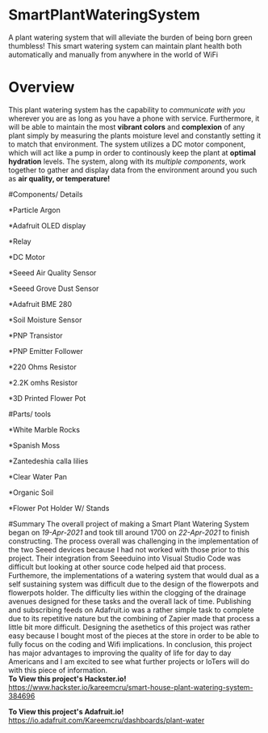 # SmartPlantWateringSystem
A plant watering system that will alleviate the burden of being born green thumbless! 
This smart watering system can maintain plant health both automatically and manually from anywhere in the world of WiFi 
# Overview
This plant watering system has the capability to *communicate with you* wherever you are as long as you have a phone with service. 
Furthermore, it will be able to maintain the most **vibrant colors** and **complexion** of any plant simply by measuring the plants moisture level 
and constantly setting it to match that environment. The system utilizes a DC motor component, which will act like a pump in order to continously 
keep the plant at **optimal hydration** levels. The system, along with its *multiple components*, work together to gather and display data from the environment around you
such as **air quality, or temperature!**

#Components/ Details

*Particle Argon

*Adafruit OLED display

*Relay

*DC Motor

*Seeed Air Quality Sensor

*Seeed Grove Dust Sensor

*Adafruit BME 280

*Soil Moisture Sensor

*PNP Transistor

*PNP Emitter Follower

*220 Ohms Resistor

*2.2K omhs Resistor

*3D Printed Flower Pot 

#Parts/ tools

*White Marble Rocks

*Spanish Moss

*Zantedeshia calla lilies

*Clear Water Pan

*Organic Soil

*Flower Pot Holder W/ Stands

#Summary
The overall project of making a Smart Plant Watering System began on *19-Apr-2021* and took till around 1700 on *22-Apr-2021* to finish constructing. The process overall was 
challenging in the implementation of the two Seeed devices because I had not worked with those prior to this project. Their integration from Seeeduino into Visual Studio Code
was difficult but looking at other source code helped aid that process. Furthemore, the implementations of a watering system that would dual as a self sustaining system was
difficult due to the design of the flowerpots and flowerpots holder. The difficulty lies within the clogging of the drainage avenues designed for these tasks and the overall lack of time.
Publishing and subscribing feeds on Adafruit.io was a rather simple task to complete due to its repetitive nature but the combining of Zapier made that process a little bit more difficult.
Designing the asethetics of this project was rather easy because I bought most of the pieces at the store in order to be able to fully focus on the coding and Wifi implications. In conclusion, 
this project has major advantages to improving the quality of life for day to day Americans and I am excited to see what further projects or IoTers will do with this piece of information.  
**To View this project's Hackster.io!**
https://www.hackster.io/kareemcru/smart-house-plant-watering-system-384696

**To View this project's Adafruit.io!**
https://io.adafruit.com/Kareemcru/dashboards/plant-water
